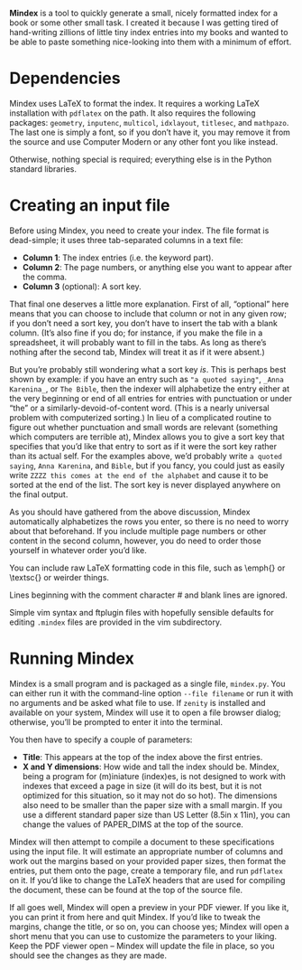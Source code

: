 **Mindex** is a tool to quickly generate a small, nicely formatted index for a book or some other small task. I created it because I was getting tired of hand-writing zillions of little tiny index entries into my books and wanted to be able to paste something nice-looking into them with a minimum of effort.

Dependencies
============

Mindex uses LaTeX to format the index. It requires a working LaTeX installation with `pdflatex` on the path. It also requires the following packages: `geometry`, `inputenc`, `multicol`, `idxlayout`, `titlesec`, and `mathpazo`. The last one is simply a font, so if you don’t have it, you may remove it from the source and use Computer Modern or any other font you like instead.

Otherwise, nothing special is required; everything else is in the Python standard libraries.

Creating an input file
======================

Before using Mindex, you need to create your index. The file format is dead-simple; it uses three tab-separated columns in a text file:

* **Column 1**: The index entries (i.e. the keyword part).
* **Column 2**: The page numbers, or anything else you want to appear after the comma.
* **Column 3** (optional): A sort key.

That final one deserves a little more explanation. First of all, “optional” here means that you can choose to include that column or not in any given row; if you don’t need a sort key, you don’t have to insert the tab with a blank column. (It’s also fine if you do; for instance, if you make the file in a spreadsheet, it will probably want to fill in the tabs. As long as there’s nothing after the second tab, Mindex will treat it as if it were absent.)

But you’re probably still wondering what a sort key *is*. This is perhaps best shown by example: if you have an entry such as `"a quoted saying"`, `_Anna Karenina_`, or `The Bible`, then the indexer will alphabetize the entry either at the very beginning or end of all entries for entries with punctuation or under “the” or a similarly-devoid-of-content word. (This is a nearly universal problem with computerized sorting.) In lieu of a complicated routine to figure out whether punctuation and small words are relevant (something which computers are terrible at), Mindex allows you to give a sort key that specifies that you’d like that entry to sort as if it were the sort key rather than its actual self. For the examples above, we’d probably write `a quoted saying`, `Anna Karenina`, and `Bible`, but if you fancy, you could just as easily write `ZZZZ this comes at the end of the alphabet` and cause it to be sorted at the end of the list. The sort key is never displayed anywhere on the final output.

As you should have gathered from the above discussion, Mindex automatically alphabetizes the rows you enter, so there is no need to worry about that beforehand. If you include multiple page numbers or other content in the second column, however, you do need to order those yourself in whatever order you’d like.

You can include raw LaTeX formatting code in this file, such as \emph{} or \textsc{} or weirder things.

Lines beginning with the comment character # and blank lines are ignored.

Simple vim syntax and ftplugin files with hopefully sensible defaults for editing `.mindex` files are provided in the vim subdirectory.

Running Mindex
==============

Mindex is a small program and is packaged as a single file, `mindex.py`. You can either run it with the command-line option `--file filename` or run it with no arguments and be asked what file to use. If `zenity` is installed and available on your system, Mindex will use it to open a file browser dialog; otherwise, you’ll be prompted to enter it into the terminal.

You then have to specify a couple of parameters:

* **Title**: This appears at the top of the index above the first entries.
* **X and Y dimensions**: How wide and tall the index should be. Mindex, being a program for (m)iniature (index)es, is not designed to work with indexes that exceed a page in size (it will do its best, but it is not optimized for this situation, so it may not do so hot). The dimensions also need to be smaller than the paper size with a small margin. If you use a different standard paper size than US Letter (8.5in x 11in), you can change the values of PAPER_DIMS at the top of the source.

Mindex will then attempt to compile a document to these specifications using the input file. It will estimate an appropriate number of columns and work out the margins based on your provided paper sizes, then format the entries, put them onto the page, create a temporary file, and run `pdflatex` on it. If you’d like to change the LaTeX headers that are used for compiling the document, these can be found at the top of the source file.

If all goes well, Mindex will open a preview in your PDF viewer. If you like it, you can print it from here and quit Mindex. If you’d like to tweak the margins, change the title, or so on, you can choose yes; Mindex will open a short menu that you can use to customize the parameters to your liking. Keep the PDF viewer open – Mindex will update the file in place, so you should see the changes as they are made.
